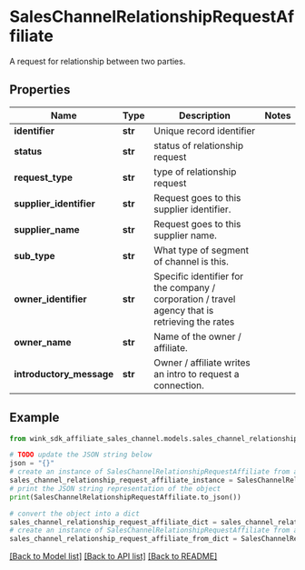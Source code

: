 # SalesChannelRelationshipRequestAffiliate

A request for relationship between two parties.

## Properties

Name | Type | Description | Notes
------------ | ------------- | ------------- | -------------
**identifier** | **str** | Unique record identifier | 
**status** | **str** | status of relationship request | 
**request_type** | **str** | type of relationship request | 
**supplier_identifier** | **str** | Request goes to this supplier identifier. | 
**supplier_name** | **str** | Request goes to this supplier name. | 
**sub_type** | **str** | What type of segment of channel is this. | 
**owner_identifier** | **str** | Specific identifier for the company / corporation / travel agency that is retrieving the rates | 
**owner_name** | **str** | Name of the owner / affiliate. | 
**introductory_message** | **str** | Owner / affiliate writes an intro to request a connection. | 

## Example

```python
from wink_sdk_affiliate_sales_channel.models.sales_channel_relationship_request_affiliate import SalesChannelRelationshipRequestAffiliate

# TODO update the JSON string below
json = "{}"
# create an instance of SalesChannelRelationshipRequestAffiliate from a JSON string
sales_channel_relationship_request_affiliate_instance = SalesChannelRelationshipRequestAffiliate.from_json(json)
# print the JSON string representation of the object
print(SalesChannelRelationshipRequestAffiliate.to_json())

# convert the object into a dict
sales_channel_relationship_request_affiliate_dict = sales_channel_relationship_request_affiliate_instance.to_dict()
# create an instance of SalesChannelRelationshipRequestAffiliate from a dict
sales_channel_relationship_request_affiliate_from_dict = SalesChannelRelationshipRequestAffiliate.from_dict(sales_channel_relationship_request_affiliate_dict)
```
[[Back to Model list]](../README.md#documentation-for-models) [[Back to API list]](../README.md#documentation-for-api-endpoints) [[Back to README]](../README.md)


